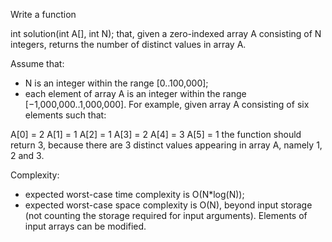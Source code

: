 Write a function

int solution(int A[], int N);
that, given a zero-indexed array A consisting of N integers, returns the number of distinct values in array A.

Assume that:

* N is an integer within the range [0..100,000];
* each element of array A is an integer within the range [−1,000,000..1,000,000].
For example, given array A consisting of six elements such that:

 A[0] = 2    A[1] = 1    A[2] = 1
 A[3] = 2    A[4] = 3    A[5] = 1
the function should return 3, because there are 3 distinct values appearing in array A, namely 1, 2 and 3.

Complexity:

* expected worst-case time complexity is O(N*log(N));
* expected worst-case space complexity is O(N), beyond input storage (not counting the storage required for input arguments).
Elements of input arrays can be modified.
